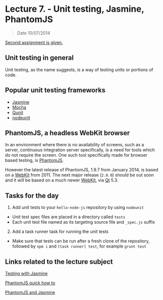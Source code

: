 # Lecture 7. - Unit testing, Jasmine, PhantomJS

> Date 10/07/2014

[Second assignment is given.](../assignments/2014-10-07.md)


## Unit testing in general

Unit testing, as the name suggests, is a way of testing units or portions of code.

## Popular unit testing frameworks

* [Jasmine](http://jasmine.github.io/ "Behavior-Driven JavaScript")
* [Mocha](http://visionmedia.github.io/mocha/ "Mocha is a feature-rich JavaScript test framework running on node.js and the browser, making asynchronous testing simple and fun")
* [Qunit](http://qunitjs.com/ "QUnit is a powerful, easy-to-use JavaScript unit testing framework")
* [nodeunit](https://github.com/caolan/nodeunit "Easy unit testing in node.js and the browser, based on the assert module")


## PhantomJS, a headless WebKit browser

In an environment where there is no availability of screens, such as a server,
continuous integration server specifically, is a need for tools which do not require the screen.
One such tool specifically made for browser based testing, is [PhantomJS][].

However the latest release of PhantomJS, 1.9.7 from January 2014, is based on a [WebKit][] from 2011.
The next major release (`2.0.0`) should be out soon and it will be based on a much newer [WebKit][], via [Qt][] 5.3.


## Tasks for the day

1. Add unit tests to your `hello-node-js` repository by using `nodeunit`
  - Unit test spec files are placed in a directory called `tests`
  - Each unit test file named as its targeting source file and `_spec.js` suffix
2. Add a task runner task for running the unit tests
  - Make sure that tests can be run after a fresh clone of the repository, 
    followed by `npm i` and `[task runner] test`, for example `grunt test`

## Links related to the lecture subject

[Testing with Jasmine](http://blog.codeship.io/2013/07/30/testing-tuesday-16-javascript-testing-with-jasmine.html "javascript-testing-with-jasmine")

[PhantomJS quick how to](http://www.sitepoint.com/headless-webkit-and-phantomjs/ "An example how to use PhantomJS")

[PhantomJS and Jasmine](https://www.youtube.com/watch?v=p5w6oNFT4ks#t=1550 "Jasmine and PhantomJS how to")

[PhantomJS]: http://phantomjs.org/ "PhantomJS is a headless WebKit scriptable with a JavaScript API"
[WebKit]: http://www.webkit.org/ "WebKit is an open source web browser engine"
[Qt]: http://qt-project.org/ "Qt is a cross-platform application and UI framework for developers using C++ or QML, a CSS & JavaScript like language"

